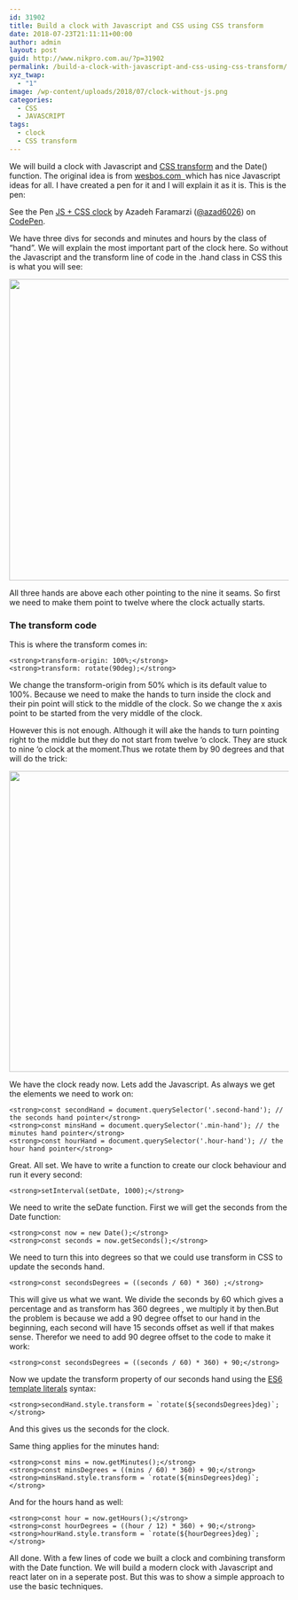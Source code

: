 ```yaml
---
id: 31902
title: Build a clock with Javascript and CSS using CSS transform
date: 2018-07-23T21:11:11+00:00
author: admin
layout: post
guid: http://www.nikpro.com.au/?p=31902
permalink: /build-a-clock-with-javascript-and-css-using-css-transform/
xyz_twap:
  - "1"
image: /wp-content/uploads/2018/07/clock-without-js.png
categories:
  - CSS
  - JAVASCRIPT
tags:
  - clock
  - CSS transform
---
```

We will build a clock with Javascript and [CSS transform](http://www.nikpro.com.au/manipulate-elements-visually-with-css-transform-explained-with-examples/) and the Date() function. The original idea is from [wesbos.com  ](http://wesbos.com)which has nice Javascript ideas for all. I have created a pen for it and I will explain it as it is. This is the pen:

<p class="codepen" data-height="350" data-theme-id="0" data-slug-hash="NBpXdv" data-default-tab="css,result" data-user="azad6026" data-embed-version="2" data-pen-title="JS + CSS  clock">
  See the Pen <a href="https://codepen.io/azad6026/pen/NBpXdv/">JS + CSS clock</a> by Azadeh Faramarzi (<a href="https://codepen.io/azad6026">@azad6026</a>) on <a href="https://codepen.io">CodePen</a>.
</p>



We have three divs for seconds and minutes and hours by the class of &#8220;hand&#8221;. We will explain the most important part of the clock here. So without the Javascript and the transform line of code in the .hand class in CSS this is what you will see:

<img class="alignnone wp-image-31903 size-full" src="http://www.nikpro.com.au/wp-content/uploads/2018/07/clock-without-transform.png" alt="" width="953" height="544" srcset="http://testgatsby.local/wp-content/uploads/2018/07/clock-without-transform.png 953w, http://testgatsby.local/wp-content/uploads/2018/07/clock-without-transform-300x171.png 300w, http://testgatsby.local/wp-content/uploads/2018/07/clock-without-transform-768x438.png 768w" sizes="(max-width: 953px) 100vw, 953px" /> 

All three hands are above each other pointing to the nine it seams. So first we need to make them point to twelve where the clock actually starts. 

### The transform code

This is where the transform comes in:

`<strong>transform-origin: 100%;</strong>`  
`<strong>transform: rotate(90deg);</strong>`

We change the transform-origin from 50% which is its default value to 100%. Because we need to make the hands to turn inside the clock and their pin point will stick to the middle of the clock. So we change the x axis point to be started from the very middle of the clock.

However this is not enough. Although it will ake the hands to turn pointing right to the middle but they do not start from twelve &#8216;o clock. They are stuck to nine &#8216;o clock at the moment.Thus we rotate them by 90 degrees and that will do the trick:

<img class="alignnone wp-image-31904 size-full" src="http://www.nikpro.com.au/wp-content/uploads/2018/07/clock-without-js.png" alt="" width="952" height="543" srcset="http://testgatsby.local/wp-content/uploads/2018/07/clock-without-js.png 952w, http://testgatsby.local/wp-content/uploads/2018/07/clock-without-js-300x171.png 300w, http://testgatsby.local/wp-content/uploads/2018/07/clock-without-js-768x438.png 768w" sizes="(max-width: 952px) 100vw, 952px" /> 

We have the clock ready now. Lets add the Javascript. As always we get the elements we need to work on:

`<strong>const secondHand = document.querySelector('.second-hand'); // the seconds hand pointer</strong>`  
`<strong>const minsHand = document.querySelector('.min-hand'); // the minutes hand pointer</strong>`  
`<strong>const hourHand = document.querySelector('.hour-hand'); // the hour hand pointer</strong>`

Great. All set. We have to write a function to create our clock behaviour and run it every second:

`<strong>setInterval(setDate, 1000);</strong>`

We need to write the seDate function. First we will get the seconds from the Date function:

`<strong>const now = new Date();</strong>`  
`<strong>const seconds = now.getSeconds();</strong>`

We need to turn this into degrees so that we could use transform in CSS to update the seconds hand.

`<strong>const secondsDegrees = ((seconds / 60) * 360) ;</strong>`

This will give us what we want. We divide the seconds by 60 which gives a percentage and as transform has 360 degrees , we multiply it by then.But the problem is because we add a 90 degree offset to our hand in the beginning, each second will have 15 seconds offset as well if that makes sense. Therefor we need to add 90 degree offset to the code to make it work:

`<strong>const secondsDegrees = ((seconds / 60) * 360) + 90;</strong>`

Now we update the transform property of our seconds hand using the [ES6 template literals](http://www.nikpro.com.au/template-literals-in-js6-explained/) syntax:

``<strong>secondHand.style.transform = `rotate(${secondsDegrees}deg)`;</strong>``

And this gives us the seconds for the clock.

Same thing applies for the minutes hand:

`<strong>const mins = now.getMinutes();</strong>`  
`<strong>const minsDegrees = ((mins / 60) * 360) + 90;</strong>`  
``<strong>minsHand.style.transform = `rotate(${minsDegrees}deg)`;</strong>``

And for the hours hand as well:

`<strong>const hour = now.getHours();</strong>`  
`<strong>const hourDegrees = ((hour / 12) * 360) + 90;</strong>`  
``<strong>hourHand.style.transform = `rotate(${hourDegrees}deg)`;</strong>``

All done. With a few lines of code we built a clock and combining transform with the Date function. We will build a modern clock with Javascript and react later on in a seperate post. But this was to show a simple approach to use the basic techniques.